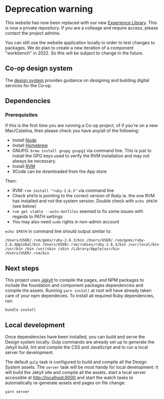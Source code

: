 # Deprecation warning

This website has now been replaced with our new [Experience Library](https://github.com/coopdigital/experience-library). This is now a private repository. If you are a colleage and require access, please contact the project admins.

You can still use the website application locally in order to test changes to packages. We do plan to create a new iteration of a component "workbench" in 2022. So this will be subject to change in the future.

## Co-op design system

The [design system](http://coop.co.uk/designsystem) provides guidance on designing and building digital services for the Co‑op.

## Dependencies

### Prerequisites

If this is the first time you are running a Co-op project, of if you're on a new Mac/Catalina, then please check you have any/all of the following:

- Install [Node](https://nodejs.org/en/download/)
- Install [Homebrew](https://brew.sh)
- GNUPG: `brew install gnupg gnupg2` via command line. This is just to install the GPG keys used to verify the RVM installation and may not always be necessary.
- Install [RVM](https://rvm.io/rvm/install)
- XCode can be downloaded from the App store

Then:

- RVM: `rvm install "ruby-2.6.3"` via command line
- Check `$PATH` is pointing to the correct version of Ruby ie. the one RVM has installed and not the system version. Double check with `echo $PATH` (see below)
- `rvm get stable --auto-dotfiles` seemed to fix some issues with regards to PATH settings
- You may also need `sudo` rights in non-admin account

`echo $PATH` in command line should output similar to:

`/Users/USER/.rvm/gems/ruby-2.6.3/bin /Users/USER/.rvm/gems/ruby-2.6.3@global/bin /Users/USER/.rvm/rubies/ruby-2.6.3/bin /usr/local/bin /usr/bin /bin /usr/sbin /sbin /Library/Apple/usr/bin /Users/USER/.rvm/bin`

## Next steps

This project uses [Jekyll](http://jekyllrb.com/) to compile the pages, and NPM packages to include the foundation and component packages dependencies and compile the assets. Running `yarn install` at root will have already taken care of your npm dependecies. To install all required Ruby dependencies, run:

```
bundle install
```

## Local development

Once dependencies have been installed, you can build and serve the Design system locally. Gulp commands are already set up to generate the Jekyll build, lint and compile the CSS and JavaScript and to run a local server for development.

The default `gulp` task is configured to build and compile all the Design System assets. The `server` task will be most handy for local development: it will build the Jekyll site and compile all the assets, start a local server accessible at <http://localhost:9000> and start the watch tasks to automatically re-generate assets and pages on file change:

```
yarn server
```
